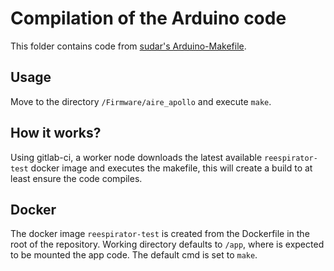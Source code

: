 # Compilation of the Arduino code
This folder contains code from [sudar's Arduino-Makefile](https://github.com/sudar/Arduino-Makefile).

## Usage
Move to the directory `/Firmware/aire_apollo` and execute `make`.

## How it works?
Using gitlab-ci, a worker node downloads the latest available `reespirator-test` docker image and executes the makefile, this will create a build to at least ensure the code compiles.

## Docker
The docker image `reespirator-test` is created from the Dockerfile in the root of the repository.
Working directory defaults to `/app`, where is expected to be mounted the app code.
The default cmd is set to `make`.

